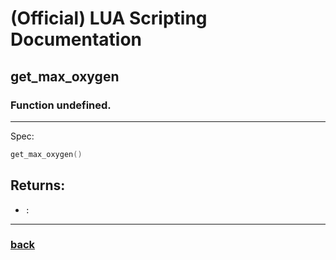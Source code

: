 
# (Official) LUA Scripting Documentation

## get_max_oxygen

### Function undefined.
___
Spec:
```lua
get_max_oxygen()
```

## Returns:
- `:` 

___
### [back](../other)
